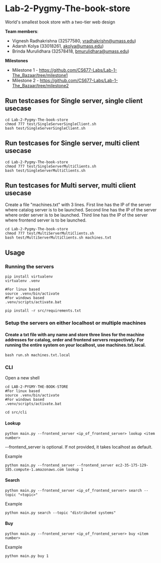 # Lab-2-Pygmy-The-book-store
World's smallest book store with a two-tier web design

**Team members**: 
  * Vignesh Radhakrishna (32577580, vradhakrishn@umass.edu)
  * Adarsh Kolya (33018261, akolya@umass.edu)
  * Brinda Murulidhara (32578418, bmurulidhara@umass.edu)

**Milestones**
- Milestone 1 - https://github.com/CS677-Labs/Lab-1-The_Bazaar/tree/milestone1
- Milestone 2 - https://github.com/CS677-Labs/Lab-1-The_Bazaar/tree/milestone2


## Run testcases for Single server, single client usecase
```
cd Lab-2-Pygmy-The-book-store
chmod 777 test/SingleServerSingleClient.sh
bash test/SingleServerSingleClient.sh
```

## Run testcases for Single server, multi client usecase
```
cd Lab-2-Pygmy-The-book-store
chmod 777 test/SingleServerMultiClients.sh
bash test/SingleServerMultiClients.sh
```

## Run testcases for Multi server, multi client usecase
Create a file "machines.txt" with 3 lines. 
First line has the IP of the server where catalog server is to be launched.
Second line has the IP of the server where order server is to be launched.
Third line has the IP of the server where frontend server is to be launched.
```
cd Lab-2-Pygmy-The-book-store
chmod 777 test/MultiServerMultiClients.sh
bash test/MultiServerMultiClients.sh machines.txt
```

## Usage
### Running the servers
```
pip install virtualenv
virtualenv .venv

#For linux based
source .venv/bin/activate
#For windows based
.venv/scripts/activate.bat

pip install -r src/requirements.txt
```
### Setup the servers on either localhost or multiple machines
#### Create a txt file with any name and store three lines for the machine addresses for catalog, order and frontend servers respectively. For running the entire system on your localhost, use machines.txt.local.
```
bash run.sh machines.txt.local
```

### CLI
Open a new shell
```
cd LAB-2-PYGMY-THE-BOOK-STORE
#For linux based
source .venv/bin/activate
#For windows based
.venv/scripts/activate.bat

cd src/cli
```
#### Lookup 
```
python main.py --frontend_server <ip_of_frontend_server> lookup <item number>
```

--frontend_server is optional. If not provided, it takes localhost as default.

Example
```
python main.py --frontend_server --frontend_server ec2-35-175-129-185.compute-1.amazonaws.com lookup 1
```

#### Search
```
python main.py --frontend_server <ip_of_frontend_server> search --topic "<topic>"
```

Example
```
python main.py search --topic "distributed systems"
```

#### Buy
```
python main.py --frontend_server <ip_of_frontend_server> buy <item number>
```

Example
```
python main.py buy 1
```
